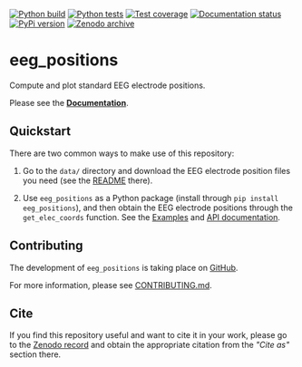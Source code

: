 [![Python build](https://github.com/sappelhoff/eeg_positions/workflows/Python%20build/badge.svg)](https://github.com/sappelhoff/eeg_positions/actions?query=workflow%3A%22Python+build%22)
[![Python tests](https://github.com/sappelhoff/eeg_positions/workflows/Python%20tests/badge.svg)](https://github.com/sappelhoff/eeg_positions/actions?query=workflow%3A%22Python+tests%22)
[![Test coverage](https://codecov.io/gh/sappelhoff/eeg_positions/branch/main/graph/badge.svg)](https://codecov.io/gh/sappelhoff/eeg_positions)
[![Documentation status](https://readthedocs.org/projects/eeg-positions/badge/?version=latest)](https://eeg-positions.readthedocs.io/en/latest/?badge=latest)
[![PyPi version](https://img.shields.io/pypi/v/eeg_positions.svg)](https://pypi.org/project/eeg_positions/)
[![Zenodo archive](https://zenodo.org/badge/136149692.svg)](https://zenodo.org/badge/latestdoi/136149692)

# eeg_positions

Compute and plot standard EEG electrode positions.

Please see the [**Documentation**](https://eeg-positions.readthedocs.io/en/latest/).

## Quickstart

There are two common ways to make use of this repository:

1. Go to the `data/` directory and download the EEG electrode position files you need
   (see the [README](https://github.com/sappelhoff/eeg_positions/tree/main/data) there).

1. Use `eeg_positions` as a Python package (install through `pip install eeg_positions`),
   and then obtain the EEG electrode positions through the `get_elec_coords` function.
   See the [Examples](https://eeg-positions.readthedocs.io/en/latest/auto_examples/index.html)
   and [API documentation](https://eeg-positions.readthedocs.io/en/latest/api.html).

## Contributing

The development of `eeg_positions` is taking place on
[GitHub](https://github.com/sappelhoff/eeg_positions).

For more information, please see
[CONTRIBUTING.md](https://github.com/sappelhoff/eeg_positions/blob/main/.github/CONTRIBUTING.md).

## Cite

If you find this repository useful and want to cite it in your work, please go
to the [Zenodo record](https://doi.org/10.5281/zenodo.3718568) and obtain the
appropriate citation from the *"Cite as"* section there.
